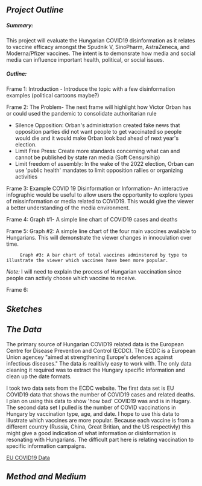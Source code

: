 ## *Project Outline*

##### _Summary:_ 
This project will evaluate the Hungarian COVID19 disinformation as it relates to vaccine efficacy amongst the Spudnik V, SinoPharm, AstraZeneca, and Moderna/Pfizer vaccines. 
The intent is to demonsrate how media and social media can influence important health, political, or social issues. 

##### _Outline:_

Frame 1: Introduction - Introduce the topic with a few disinformation examples (political cartoons maybe?) 

Frame 2: The Problem- The next frame will highlight how Victor Orban has or could used the pandemic to consolidate authoritarian rule

- Silence Opposition: Orban's administration created fake news that opposition parties did not want people to get vaccinated so people would die and it would make Orban look bad ahead of next year's election.
- Limit Free Press: Create more standards concerning what can and cannot be published by state ran media (Soft Censursihip)
- Limit freedom of assembly: In the wake of the 2022 election, Orban can use 'public health' mandates to limit opposition rallies or organizing activities

Frame 3: Example COVID 19 Disinformation or Information- An interactive infographic would be useful to allow users the opportunity to explore types of missinformation or media related to COVID19. This would give the viewer a better understanding of the media environment.

Frame 4: Graph #1- A simple line chart of COVID19 cases and deaths

Frame 5: Graph #2: A simple line chart of the four main vaccines available to Hungarians. This will demonstrate the viewer changes in innoculation over time. 
         
         Graph #3: A bar chart of total vaccines adminstered by type to illustrate the viewer which vaccines have been more popular. 
         
*Note:* I will need to explain the process of Hungarian vaccination since people can activly choose which vaccine to receive. 

Frame 6: 



## *Sketches* 


## *The Data* 

The primary source of Hungarian COVID19 related data is the European Centre for Disease Prevention and Control (ECDC). The ECDC is a European Union agencey "aimed at strengthening Europe's defences against infectious diseases." The data is realitivly easy to work with. The only data cleaning it required was to extract the Hungary specific information and clean up the date formats. 

I took two data sets from the ECDC website. The first data set is EU COVID19 data that shows the number of COVID19 cases and related deaths. I plan on using this data to show 'how bad' COVID19 was and is in Hugary. The second data set I pulled is the number of COVID vaccinations in Hungary by vaccination type, age, and date. I hope to use this data to illustrate which vaccines are more popular. Because each vaccine is from a different country (Russia, China, Great Britian, and the US respectivly) this might give a good indication of what information or disinformation is resonating with Hungarians. The difficult part here is relating vaccination to specific information campaigns. 

[EU COVID19 Data](https://www.ecdc.europa.eu/en/publications-data/data-covid-19-vaccination-eu-eea)

## *Method and Medium* 
